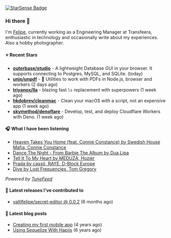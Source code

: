 <a href="https://starsense.app/developer-types" target="_blank"><img src="https://starsense.app/api/badge/?user=valtlfelipe" alt="StarSense Badge"></a>

### Hi there 👋

I'm [Felipe](https://felipevm.com), currently working as a Engineering Manager at Transfeera, enthusiastic in technology and occasionally write about my experiences. Also a hobby photographer.

#### ⭐ Recent Stars
- **[outerbase/studio](https://github.com/outerbase/studio)** - A lightweight Database GUI in your browser. It supports connecting to Postgres, MySQL, and SQLite. (today)
- **[unjs/unpdf](https://github.com/unjs/unpdf)** - 📄 Utilities to work with PDFs in Node.js, browser and workers (2 days ago)
- **[triyanox/lla](https://github.com/triyanox/lla)** - blazing fast `ls` replacement with superpowers (1 week ago)
- **[hkdobrev/cleanmac](https://github.com/hkdobrev/cleanmac)** - Clean your macOS with a script, not an expensive app (1 week ago)
- **[skymethod/denoflare](https://github.com/skymethod/denoflare)** - Develop, test, and deploy Cloudflare Workers with Deno. (1 week ago)

#### 🎧 What I have been listening
- [Heaven Takes You Home (feat. Connie Constance) by Swedish House Mafia, Connie Constance](https://open.spotify.com/track/3nEHrvNNtgLv9rneTAYVr4)
- [Dance The Night - From Barbie The Album by Dua Lipa](https://open.spotify.com/track/1vYXt7VSjH9JIM5oRRo7vA)
- [Tell It To My Heart by MEDUZA, Hozier](https://open.spotify.com/track/46nvQpUDsxpS08UTFOeKTA)
- [Prada by cassö, RAYE, D-Block Europe](https://open.spotify.com/track/59NraMJsLaMCVtwXTSia8i)
- [Dive by Lost Frequencies, Tom Gregory](https://open.spotify.com/track/7d8s1ckbiRSCTasakGGam1)

_Powered by [TuneFeed](https://tunefeed.app?ref=valtlfelipe-gh-profile)_ 

#### 🚀 Latest releases I've contributed to


- [valtlfelipe/secret-editor @ 0.0.2](https://github.com/valtlfelipe/secret-editor/releases/tag/0.0.2) (6 months ago)

#### 📄 Latest blog posts
- [Creating my first mobile app](https://felipevm.com/posts/creating-my-first-mobile-app/) (4 years ago)
- [Using Sequelize With Hapijs](https://felipevm.com/posts/using-sequelize-with-hapijs/) (6 years ago)
